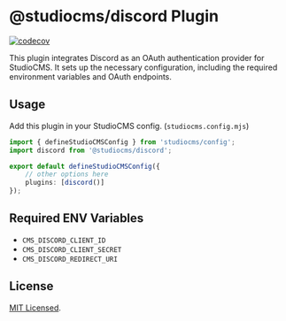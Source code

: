 # @studiocms/discord Plugin

[![codecov](https://codecov.io/github/withstudiocms/studiocms/graph/badge.svg?token=RN8LT1O5E2&component=studiocms_discord)](https://codecov.io/github/withstudiocms/studiocms)

This plugin integrates Discord as an OAuth authentication provider for StudioCMS. It sets up the necessary configuration, including the required environment variables and OAuth endpoints.

## Usage

Add this plugin in your StudioCMS config. (`studiocms.config.mjs`)

```ts
import { defineStudioCMSConfig } from 'studiocms/config';
import discord from '@studiocms/discord';

export default defineStudioCMSConfig({
    // other options here
    plugins: [discord()]
});
```

## Required ENV Variables

- `CMS_DISCORD_CLIENT_ID`
- `CMS_DISCORD_CLIENT_SECRET`
- `CMS_DISCORD_REDIRECT_URI`

## License

[MIT Licensed](./LICENSE).